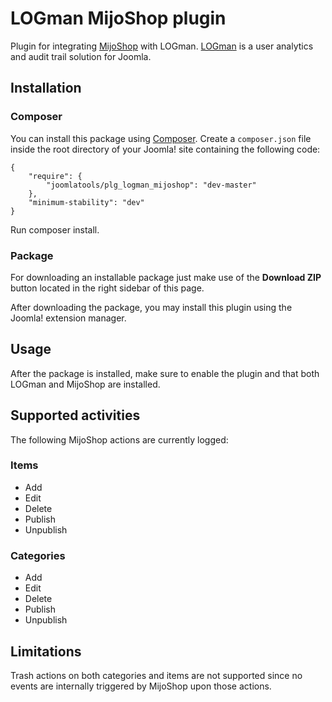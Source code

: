 LOGman MijoShop plugin
========================

Plugin for integrating [MijoShop](http://miwisoft.com/joomla-extensions/mijoshop-joomla-shopping-cart) with LOGman. [LOGman](http://joomlatools.com/logman) is a user analytics and audit trail solution for Joomla.

## Installation

### Composer

You can install this package using [Composer](https://getcomposer.org/). Create a `composer.json` file inside the root directory of your Joomla! site containing the following code:

```
{
    "require": {        
        "joomlatools/plg_logman_mijoshop": "dev-master"
    },
    "minimum-stability": "dev"
}
```

Run composer install.

### Package

For downloading an installable package just make use of the **Download ZIP** button located in the right sidebar of this page.

After downloading the package, you may install this plugin using the Joomla! extension manager.

## Usage

After the package is installed, make sure to enable the plugin and that both LOGman and MijoShop are installed.

## Supported activities

The following MijoShop actions are currently logged:

### Items

* Add
* Edit
* Delete
* Publish
* Unpublish

### Categories

* Add
* Edit
* Delete
* Publish
* Unpublish

## Limitations

Trash actions on both categories and items are not supported since no events are internally triggered by MijoShop upon those actions.
